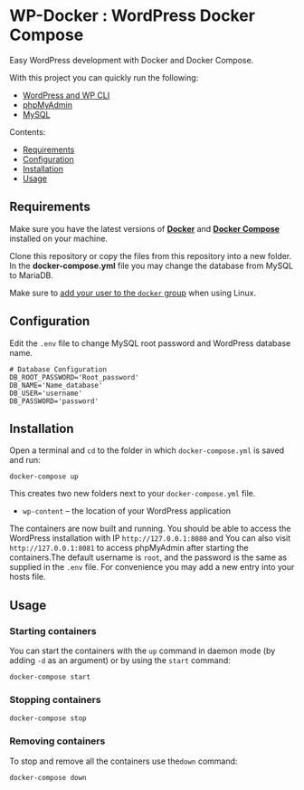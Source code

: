 # WP-Docker : WordPress Docker Compose

Easy WordPress development with Docker and Docker Compose.

With this project you can quickly run the following:

- [WordPress and WP CLI](https://hub.docker.com/_/wordpress/)
- [phpMyAdmin](https://hub.docker.com/_/phpmyadmin/)
- [MySQL](https://hub.docker.com/_/mysql/)

Contents:

- [Requirements](#requirements)
- [Configuration](#configuration)
- [Installation](#installation)
- [Usage](#usage)

## Requirements

Make sure you have the latest versions of **[Docker](https://docs.docker.com/engine/install/)** and **[Docker Compose](https://docs.docker.com/compose/install/)** installed on your machine.

Clone this repository or copy the files from this repository into a new folder. In the **docker-compose.yml** file you may change the database from MySQL to MariaDB.

Make sure to [add your user to the `docker` group](https://docs.docker.com/install/linux/linux-postinstall/#manage-docker-as-a-non-root-user) when using Linux.

## Configuration 
Edit the `.env` file to change  MySQL root password and WordPress database name.
```
# Database Configuration
DB_ROOT_PASSWORD='Root_password'
DB_NAME='Name_database'
DB_USER='username'
DB_PASSWORD='password'

```
## Installation

Open a terminal and `cd` to the folder in which `docker-compose.yml` is saved and run:

```
docker-compose up
```

This creates two new folders next to your `docker-compose.yml` file.

* `wp-content` – the location of your WordPress application

The containers are now built and running. You should be able to access the WordPress installation with IP `http://127.0.0.1:8080` and You can also visit `http://127.0.0.1:8081` to access phpMyAdmin after starting the containers.The default username is `root`, and the password is the same as supplied in the `.env` file.
For convenience you may add a new entry into your hosts file.

## Usage

### Starting containers

You can start the containers with the `up` command in daemon mode (by adding `-d` as an argument) or by using the `start` command:

```
docker-compose start
```

### Stopping containers

```
docker-compose stop
```

### Removing containers

To stop and remove all the containers use the`down` command:

```
docker-compose down
```

